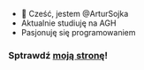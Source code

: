 - 👋 Cześć, jestem @ArturSojka
- Aktualnie studiuję na AGH
- Pasjonuję się programowaniem
### Sptrawdź [moją stronę](https://artursojka.github.io/)!
